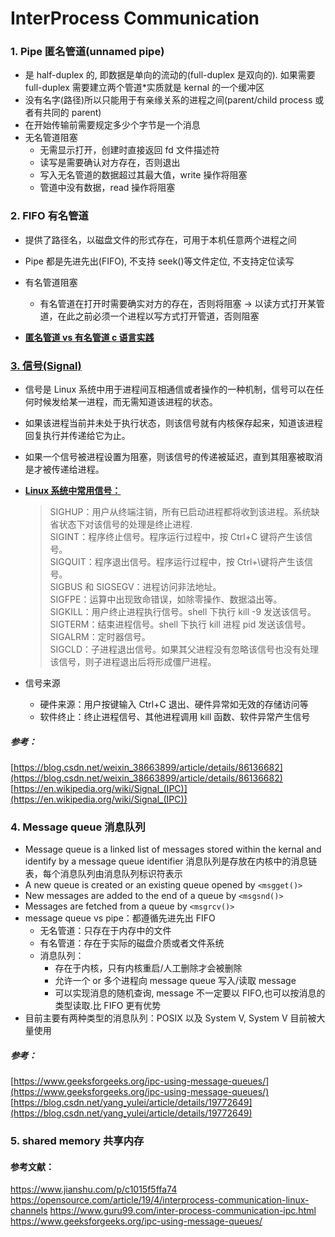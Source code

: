# InterProcess Communication

### 1. Pipe 匿名管道(unnamed pipe)

- 是 half-duplex 的, 即数据是单向的流动的(full-duplex 是双向的). 如果需要 full-duplex 需要建立两个管道\*实质就是 kernal 的一个缓冲区
- 没有名字(路径)所以只能用于有亲缘关系的进程之间(parent/child process 或者有共同的 parent)
- 在开始传输前需要规定多少个字节是一个消息
- 无名管道阻塞
  - 无需显示打开，创建时直接返回 fd 文件描述符
  - 读写是需要确认对方存在，否则退出
  - 写入无名管道的数据超过其最大值，write 操作将阻塞
  - 管道中没有数据，read 操作将阻塞

### 2. FIFO 有名管道

- 提供了路径名，以磁盘文件的形式存在，可用于本机任意两个进程之间
- Pipe 都是先进先出(FIFO), 不支持 seek()等文件定位, 不支持定位读写
- 有名管道阻塞
  - 有名管道在打开时需要确实对方的存在，否则将阻塞 -> 以读方式打开某管道，在此之前必须一个进程以写方式打开管道，否则阻塞

- [**匿名管道 vs 有名管道 c 语言实践**](http://blog.chinaunix.net/uid-26833883-id-3227144.html)

### [3. 信号(Signal)](https://blog.csdn.net/weixin_38663899/article/details/86136682)

- 信号是 Linux 系统中用于进程间互相通信或者操作的一种机制，信号可以在任何时候发给某一进程，而无需知道该进程的状态。
- 如果该进程当前并未处于执行状态，则该信号就有内核保存起来，知道该进程回复执行并传递给它为止。
- 如果一个信号被进程设置为阻塞，则该信号的传递被延迟，直到其阻塞被取消是才被传递给进程。
- [**Linux 系统中常用信号：**](<https://en.wikipedia.org/wiki/Signal_(IPC)>)

  > SIGHUP：用户从终端注销，所有已启动进程都将收到该进程。系统缺省状态下对该信号的处理是终止进程.  
  > SIGINT：程序终止信号。程序运行过程中，按 Ctrl+C 键将产生该信号。  
  > SIGQUIT：程序退出信号。程序运行过程中，按 Ctrl+\\键将产生该信号。   
  > SIGBUS 和 SIGSEGV：进程访问非法地址。   
  > SIGFPE：运算中出现致命错误，如除零操作、数据溢出等。  
  > SIGKILL：用户终止进程执行信号。shell 下执行 kill -9 发送该信号。  
  > SIGTERM：结束进程信号。shell 下执行 kill 进程 pid 发送该信号。  
  > SIGALRM：定时器信号。  
  > SIGCLD：子进程退出信号。如果其父进程没有忽略该信号也没有处理该信号，则子进程退出后将形成僵尸进程。  

- 信号来源
  - 硬件来源：用户按键输入 Ctrl+C 退出、硬件异常如无效的存储访问等
  - 软件终止：终止进程信号、其他进程调用 kill 函数、软件异常产生信号

##### 参考：
[https://blog.csdn.net/weixin_38663899/article/details/86136682](https://blog.csdn.net/weixin_38663899/article/details/86136682)  
[https://en.wikipedia.org/wiki/Signal_(IPC)](https://en.wikipedia.org/wiki/Signal_(IPC))

### 4. Message queue 消息队列

- Message queue is a linked list of messages stored within the kernal and identify by a message queue identifier 消息队列是存放在内核中的消息链表，每个消息队列由消息队列标识符表示
- A new queue is created or an existing queue opened by `<msgget()>`
- New messages are added to the end of a queue by `<msgsnd()>`
- Messages are fetched from a queue by `<msgrcv()>`
- message queue vs pipe：都遵循先进先出 FIFO
  - 无名管道：只存在于内存中的文件
  - 有名管道：存在于实际的磁盘介质或者文件系统
  - 消息队列：
    - 存在于内核，只有内核重启/人工删除才会被删除
    - 允许一个 or 多个进程向 message queue 写入/读取 message
    - 可以实现消息的随机查询, message 不一定要以 FIFO,也可以按消息的类型读取.比 FIFO 更有优势
- 目前主要有两种类型的消息队列：POSIX 以及 System V, System V 目前被大量使用

##### 参考：

[https://www.geeksforgeeks.org/ipc-using-message-queues/](https://www.geeksforgeeks.org/ipc-using-message-queues/)
[https://blog.csdn.net/yang_yulei/article/details/19772649](https://blog.csdn.net/yang_yulei/article/details/19772649)

### 5. shared memory 共享内存

#### 参考文献：

https://www.jianshu.com/p/c1015f5ffa74
https://opensource.com/article/19/4/interprocess-communication-linux-channels
https://www.guru99.com/inter-process-communication-ipc.html
https://www.geeksforgeeks.org/ipc-using-message-queues/
